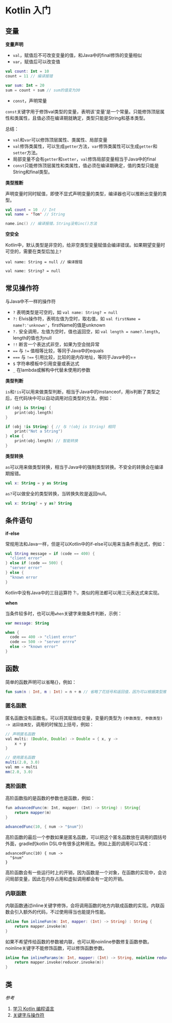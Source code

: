 # Kotlin 入门

## 变量

**变量声明**

- `val`，赋值后不可改变变量的值，和Java中的final修饰的变量相似
- `var`，赋值后可以改变值

```kotlin
val count: Int = 10
count = 11 // 编译报错

var sum: Int = 20
sum = count + sum // sum的值变为30
```

- `const`，声明常量

`const`关键字用于修饰val类型的变量，表明该'变量'是一个常量。只能修饰顶层属性和类属性，且值必须在编译期就确定，类型只能是String和基本类型。

总结：

- `val`和`var`可以修饰顶层属性、类属性、局部变量
- `val`修饰类属性，可以生成`getter`方法，`var`修饰类属性可以生成`getter`和`setter`方法。
- 局部变量不会有`getter`和`setter`，`val`修饰局部变量相当于Java中的final
- `const`只能修饰顶层属性和类属性，值必须在编译期确定，值的类型只能是String和final类型。

**类型推断**

声明变量时同时赋值，即使不显式声明变量的类型，编译器也可以推断出变量的类型。

```kotlin
val count = 10  // Int
val name = 'Tom' // String 

name.inc() // 编译报错，String没有inc()方法
```

**空安全**

Kotlin中，默认类型是非空的，给非空类型变量赋值会编译错误。如果期望变量时可空的，需要在类型后加上`?`

```
val name: String = null // 编译报错

val name: String? = null
```

## 常见操作符

与Java中不一样的操作符

- `?` 表明类型是可空的，如 `val name: String? = null`
- `?:` Elvis操作符，表明左值为空时，取右值，如 `val firstName = name?:'unknown'`，firstName的值是unknown
- `?.` 安全调用，左值为空时，值也返回空，如 `val length = name?.length`，length的值也为null
- `!!` 断言一个表达式非空，如果为空会抛异常
- `==` 与 `!=` 值相等比较，等同于Java中的equals
- `===` 与 `!==` 引用比较，比较的是内存地址，等同于Java中的==
- `$` 字符串模板中引用变量或表达式
- `_` 在lambda或解构中代替未使用的参数

**类型判断**

`is`和`!is`可以用来做类型判断，相当于Java中的instanceof，用is判断了类型之后，在代码块中可以自动调用对应类型的方法，例如：

```kotlin
if (obj is String) {
    print(obj.length)
}

if (obj !is String) { // 与 !(obj is String) 相同
    print("Not a String")
} else {
    print(obj.length) // 智能转换
}
```

**类型转换**

`as`可以用来做类型转换，相当于Java中的强制类型转换。不安全的转换会在编译期报错。

```kotlin
val x: String = y as String
```

`as?`可以做安全的类型转换，当转换失败是返回null。

```kotlin
val x: String? = y as? String
```

## 条件语句

**if-else**

常规用法和Java一样，但是可以Kotlin中的if-else可以用来当条件表达式，例如：

```kotlin
val String message = if (code == 400) {
  "client error"
} else if (code == 500) {
  "server error"
} else {
  "known error
}
```

Kotlin中没有Java中的三目运算符 ?:，类似的用法都可以用三元表达式来实现。

**when**

当条件较多时，也可以用`when`关键字来做条件判断，示例：

```kotlin
var message: String

when {
  code == 400 -> "client error"
  code == 500 -> "server errro"
  else -> "known error"
}
```

## 函数

简单的函数声明可以省略{}，例如：

```kotlin
fun sum(n : Int, m : Int) = n + m // 省略了花括号和返回值，因为可以根据类型推断出返回类型
```

### 匿名函数

匿名函数没有函数名，可以将其赋值给变量，变量的类型为 `(参数类型, 参数类型) -> 返回值类型`，调用的时候加上括号，例如：

```java 
// 声明匿名函数
val multi: (Double, Double) -> Double = { x, y ->
    x + y
}

// 使用匿名函数
multi(2.0, 3.0)
val mm = multi
mm(2.0, 3.0)
```

### 高阶函数

高阶函数指的是函数的参数也是函数，例如：

```java
fun advancedFunc(m: Int, mapper: (Int) -> String) : String{
    return mapper(m)
}

advancedFunc(10, { num -> "$num"})
```

高阶函数的最后一个参数如果是匿名函数，可以把这个匿名函数放在调用的圆括号外面，gradle的kotlin DSL中有很多这种用法。例如上面的调用可以写成：

```
advancedFunc(10) { num ->
  "$num"
}
```

高阶函数会有一些运行时上的开销，因为函数是一个对象，在函数的实现中，会访问局部变量，因此在内存占用和虚拟调用都会有一定的开销。

### 内联函数

内联函数通过inline关键字修饰，会将调用函数的地方内联成函数的实现。内联函数会引入额外的代码，不过使用得当也能提升性能。

```kotlin
inline fun inlineFun(m: Int, mapper: (Int) -> String) : String {
    return mapper.invoke(m)
}
```

如果不希望传给函数的参数被内联，也可以用noinline参数修复函数参数。noinline关键字不能修饰函数，可以修饰函数参数。

```kotlin
inline fun inlineParams(m: Int, mapper: (Int) -> String, noinline reducer: (Int) -> Int): String {
    return mapper.invoke(reducer.invoke(m))
}
```

## 类


*参考*

1. [学习 Kotlin 编程语言](https://developer.android.google.cn/kotlin/learn?hl=zh-cn)
2. [关键字与操作符](https://book.kotlincn.net/text/keyword-reference.html)